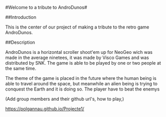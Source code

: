 #Welcome to a tribute to AndroDunos#

##Introduction

This is the center of our project of making a tribute to the retro game AndroDunos.

##Description

AndroDunos is a horizontal scroller shoot'em up for NeoGeo wich was made in the average ninetees, it was made by Visco Games and was distributed by SNK. The game is able to be played by one or two people at the same time.

The theme of the game is placed in the future where the human being is able to travel around the space, but meanwhile an alien being is trying to conquest the Earth and it is doing so. The player have to beat the enemys



(Add group members and their github url's, how to play,)



https://polgannau.github.io/Projecte1/
